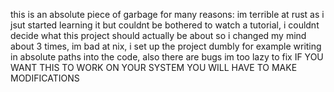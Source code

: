 this is an absolute piece of garbage for many reasons: im terrible at rust as i jsut started learning it but couldnt be bothered to watch a tutorial, i couldnt decide what this project should actually be about so i changed my mind about 3 times, im bad at nix, i set up the project dumbly for example writing in absolute paths into the code, also there are bugs im too lazy to fix
IF YOU WANT THIS TO WORK ON YOUR SYSTEM YOU WILL HAVE TO MAKE MODIFICATIONS
